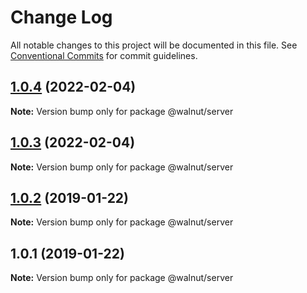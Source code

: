 # Change Log

All notable changes to this project will be documented in this file.
See [Conventional Commits](https://conventionalcommits.org) for commit guidelines.

## [1.0.4](https://github.com/Jdruwe/yarn-workspaces-example/compare/v1.0.3...v1.0.4) (2022-02-04)

**Note:** Version bump only for package @walnut/server





## [1.0.3](https://github.com/Jdruwe/yarn-workspaces-example/compare/v1.0.2...v1.0.3) (2022-02-04)

**Note:** Version bump only for package @walnut/server





## [1.0.2](https://github.com/benawad/yarn-workspaces-example/compare/v1.0.1...v1.0.2) (2019-01-22)

**Note:** Version bump only for package @walnut/server





## 1.0.1 (2019-01-22)

**Note:** Version bump only for package @walnut/server

